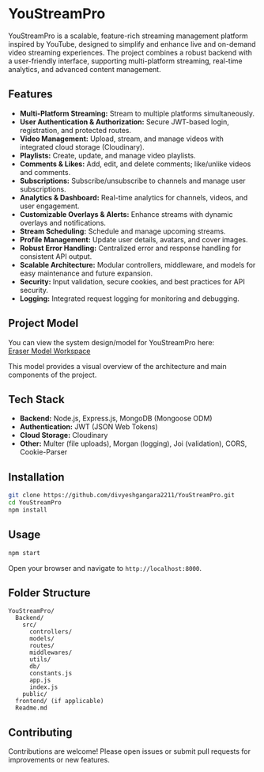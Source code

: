 # YouStreamPro

YouStreamPro is a scalable, feature-rich streaming management platform inspired by YouTube, designed to simplify and enhance live and on-demand video streaming experiences. The project combines a robust backend with a user-friendly interface, supporting multi-platform streaming, real-time analytics, and advanced content management.

## Features

- **Multi-Platform Streaming:** Stream to multiple platforms simultaneously.
- **User Authentication & Authorization:** Secure JWT-based login, registration, and protected routes.
- **Video Management:** Upload, stream, and manage videos with integrated cloud storage (Cloudinary).
- **Playlists:** Create, update, and manage video playlists.
- **Comments & Likes:** Add, edit, and delete comments; like/unlike videos and comments.
- **Subscriptions:** Subscribe/unsubscribe to channels and manage user subscriptions.
- **Analytics & Dashboard:** Real-time analytics for channels, videos, and user engagement.
- **Customizable Overlays & Alerts:** Enhance streams with dynamic overlays and notifications.
- **Stream Scheduling:** Schedule and manage upcoming streams.
- **Profile Management:** Update user details, avatars, and cover images.
- **Robust Error Handling:** Centralized error and response handling for consistent API output.
- **Scalable Architecture:** Modular controllers, middleware, and models for easy maintenance and future expansion.
- **Security:** Input validation, secure cookies, and best practices for API security.
- **Logging:** Integrated request logging for monitoring and debugging.

## Project Model

You can view the system design/model for YouStreamPro here:  
[Eraser Model Workspace](https://app.eraser.io/workspace/WoERn6ttsXm9kcMNwYD5?origin=)

This model provides a visual overview of the architecture and main components of the project.

## Tech Stack

- **Backend:** Node.js, Express.js, MongoDB (Mongoose ODM)
- **Authentication:** JWT (JSON Web Tokens)
- **Cloud Storage:** Cloudinary
- **Other:** Multer (file uploads), Morgan (logging), Joi (validation), CORS, Cookie-Parser

## Installation

```bash
git clone https://github.com/divyeshgangara2211/YouStreamPro.git
cd YouStreamPro
npm install
```

## Usage

```bash
npm start
```

Open your browser and navigate to `http://localhost:8000`.

## Folder Structure

```
YouStreamPro/
  Backend/
    src/
      controllers/
      models/
      routes/
      middlewares/
      utils/
      db/
      constants.js
      app.js
      index.js
    public/
  frontend/ (if applicable)
  Readme.md
```

## Contributing

Contributions are welcome! Please open issues or submit pull requests for improvements or new features.

